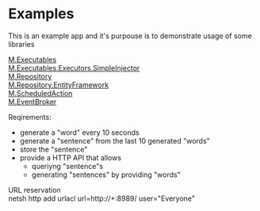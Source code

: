 # Examples

This is an example app and it's purpouse is to demonstrate usage of some libraries  
  
[M.Executables](https://github.com/petar-m/executables)  
[M.Executables.Executors.SimpleInjector](https://github.com/petar-m/executables.executors)  
[M.Repository](https://github.com/petar-m/repository)  
[M.Repository.EntityFramework](https://github.com/petar-m/repository.ef)  
[M.ScheduledAction](https://github.com/petar-m/scheduledaction)  
[M.EventBroker](https://github.com/petar-m/eventbroker)  

Reqirements:  
  
 - generate a "word" every 10 seconds  
 - generate a "sentence" from the last 10 generated "words"  
 - store the "sentence" 
 - provide a HTTP API that allows  
 	- queriyng "sentence"s
 	- generating "sentences" by providing "words"
 
URL reservation  
netsh http add urlacl url=http://+:8989/ user="Everyone"

